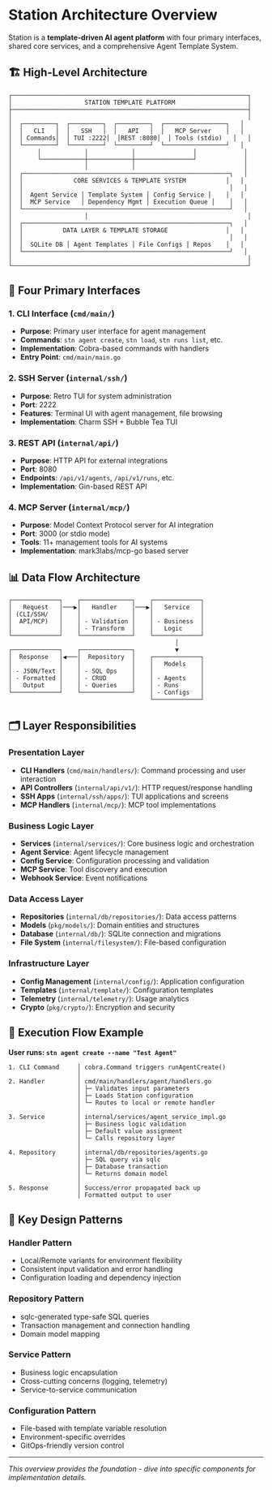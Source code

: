 # Station Architecture Overview

Station is a **template-driven AI agent platform** with four primary interfaces, shared core services, and a comprehensive Agent Template System.

## 🏗️ High-Level Architecture

```
┌─────────────────────────────────────────────────────────────────┐
│                    STATION TEMPLATE PLATFORM                    │
├─────────────────────────────────────────────────────────────────┤
│                                                                 │
│  ┌─────────┐  ┌─────────┐  ┌─────────┐  ┌─────────────────┐   │
│  │   CLI   │  │   SSH   │  │   API   │  │   MCP Server    │   │
│  │ Commands│  │ TUI :2222│  │REST :8080│  │ Tools (stdio)   │   │
│  └─────────┘  └─────────┘  └─────────┘  └─────────────────┘   │
│       │            │            │                │             │
│       └────────────┼────────────┼────────────────┘             │
│                    │            │                              │
│  ┌─────────────────────────────────────────────────────────┐   │
│  │              CORE SERVICES & TEMPLATE SYSTEM           │   │
│  │                                                         │   │
│  │  Agent Service │ Template System │ Config Service │    │   │
│  │  MCP Service   │ Dependency Mgmt │ Execution Queue │    │   │
│  └─────────────────────────────────────────────────────────┘   │
│                    │                                            │
│  ┌─────────────────────────────────────────────────────────┐   │
│  │           DATA LAYER & TEMPLATE STORAGE                │   │
│  │                                                         │   │
│  │  SQLite DB │ Agent Templates │ File Configs │ Repos    │   │
│  └─────────────────────────────────────────────────────────┘   │
│                                                                 │
└─────────────────────────────────────────────────────────────────┘
```

## 🎯 Four Primary Interfaces

### 1. **CLI Interface** (`cmd/main/`)
- **Purpose**: Primary user interface for agent management
- **Commands**: `stn agent create`, `stn load`, `stn runs list`, etc.
- **Implementation**: Cobra-based commands with handlers
- **Entry Point**: `cmd/main/main.go`

### 2. **SSH Server** (`internal/ssh/`) 
- **Purpose**: Retro TUI for system administration
- **Port**: 2222 
- **Features**: Terminal UI with agent management, file browsing
- **Implementation**: Charm SSH + Bubble Tea TUI

### 3. **REST API** (`internal/api/`)
- **Purpose**: HTTP API for external integrations
- **Port**: 8080
- **Endpoints**: `/api/v1/agents`, `/api/v1/runs`, etc.
- **Implementation**: Gin-based REST API

### 4. **MCP Server** (`internal/mcp/`)
- **Purpose**: Model Context Protocol server for AI integration
- **Port**: 3000 (or stdio mode)
- **Tools**: 11+ management tools for AI systems
- **Implementation**: mark3labs/mcp-go based server

## 📊 Data Flow Architecture

```
┌─────────────┐    ┌──────────────┐    ┌─────────────┐
│   Request   │───▶│   Handler    │───▶│   Service   │
│ (CLI/SSH/   │    │              │    │             │
│  API/MCP)   │    │ - Validation │    │ - Business  │
│             │    │ - Transform  │    │   Logic     │
└─────────────┘    └──────────────┘    └─────────────┘
                                              │
┌─────────────┐    ┌──────────────┐           ▼
│  Response   │◀───│  Repository  │    ┌─────────────┐
│             │    │              │    │   Models    │
│ - JSON/Text │    │ - SQL Ops    │    │             │
│ - Formatted │    │ - CRUD       │    │ - Agents    │
│   Output    │    │ - Queries    │    │ - Runs      │
└─────────────┘    └──────────────┘    │ - Configs   │
                                       └─────────────┘
```

## 🗂️ Layer Responsibilities

### **Presentation Layer** 
- **CLI Handlers** (`cmd/main/handlers/`): Command processing and user interaction
- **API Controllers** (`internal/api/v1/`): HTTP request/response handling  
- **SSH Apps** (`internal/ssh/apps/`): TUI applications and screens
- **MCP Handlers** (`internal/mcp/`): MCP tool implementations

### **Business Logic Layer**
- **Services** (`internal/services/`): Core business logic and orchestration
- **Agent Service**: Agent lifecycle management  
- **Config Service**: Configuration processing and validation
- **MCP Service**: Tool discovery and execution
- **Webhook Service**: Event notifications

### **Data Access Layer**
- **Repositories** (`internal/db/repositories/`): Data access patterns
- **Models** (`pkg/models/`): Domain entities and structures
- **Database** (`internal/db/`): SQLite connection and migrations
- **File System** (`internal/filesystem/`): File-based configuration

### **Infrastructure Layer**
- **Config Management** (`internal/config/`): Application configuration
- **Templates** (`internal/template/`): Configuration templates
- **Telemetry** (`internal/telemetry/`): Usage analytics
- **Crypto** (`pkg/crypto/`): Encryption and security

## 🚀 Execution Flow Example

**User runs: `stn agent create --name "Test Agent"`**

```
1. CLI Command     │ cobra.Command triggers runAgentCreate()
                   │
2. Handler         │ cmd/main/handlers/agent/handlers.go
                   │ ├─ Validates input parameters  
                   │ ├─ Loads Station configuration
                   │ └─ Routes to local or remote handler
                   │
3. Service         │ internal/services/agent_service_impl.go
                   │ ├─ Business logic validation
                   │ ├─ Default value assignment
                   │ └─ Calls repository layer  
                   │
4. Repository      │ internal/db/repositories/agents.go  
                   │ ├─ SQL query via sqlc
                   │ ├─ Database transaction
                   │ └─ Returns domain model
                   │
5. Response        │ Success/error propagated back up
                   │ Formatted output to user
```

## 🔧 Key Design Patterns

### **Handler Pattern**
- Local/Remote variants for environment flexibility
- Consistent input validation and error handling
- Configuration loading and dependency injection

### **Repository Pattern** 
- sqlc-generated type-safe SQL queries
- Transaction management and connection handling
- Domain model mapping

### **Service Pattern**
- Business logic encapsulation
- Cross-cutting concerns (logging, telemetry)
- Service-to-service communication

### **Configuration Pattern**
- File-based with template variable resolution
- Environment-specific overrides
- GitOps-friendly version control

---
*This overview provides the foundation - dive into specific components for implementation details.*